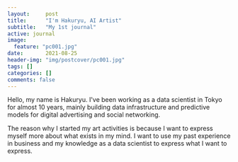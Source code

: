 ```yaml
---
layout:     post
title:      "I'm Hakuryu, AI Artist"
subtitle:   "My 1st journal"
active: journal
image:
  feature: "pc001.jpg"
date:       2021-08-25
header-img: "img/postcover/pc001.jpg"
tags: []
categories: []
comments: false
---
```


Hello, my name is Hakuryu.
I've been working as a data scientist in Tokyo for almost 10 years, mainly building data infrastructure and predictive models for digital advertising and social networking.

The reason why I started my art activities is because I want to express myself more about what exists in my mind. I want to use my past experience in business and my knowledge as a data scientist to express what I want to express.
